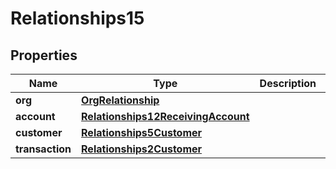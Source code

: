 # Relationships15

## Properties
Name | Type | Description | Notes
------------ | ------------- | ------------- | -------------
**org** | [**OrgRelationship**](OrgRelationship.md) |  |  [optional]
**account** | [**Relationships12ReceivingAccount**](Relationships12ReceivingAccount.md) |  | 
**customer** | [**Relationships5Customer**](Relationships5Customer.md) |  |  [optional]
**transaction** | [**Relationships2Customer**](Relationships2Customer.md) |  |  [optional]
